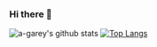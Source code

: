 ### Hi there 👋

![a-garey's github stats](https://github-readme-stats.vercel.app/api?username=a-garey)
[![Top Langs](https://github-readme-stats.vercel.app/api/top-langs/?username=a-garey)](https://github.com/a-garey/github-readme-stats)

<!--
**a-garey/a-garey** is a ✨ _special_ ✨ repository because its `README.md` (this file) appears on your GitHub profile.

[![a-garey's github stats](https://github-readme-stats.vercel.app/api?username=a-garey)](https://github.com/a-garey/github-readme-stats)

Here are some ideas to get you started:

- 🔭 I’m currently working on an interactive Russian textbook
- 🌱 I’m currently learning ...
- 📫 How to reach me: ...

